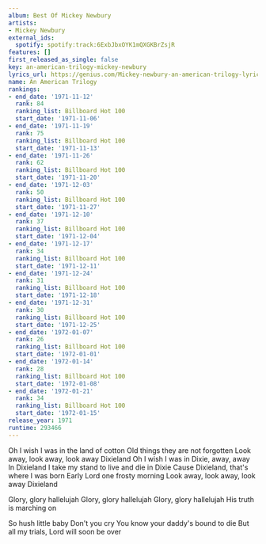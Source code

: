 ```yaml
---
album: Best Of Mickey Newbury
artists:
- Mickey Newbury
external_ids:
  spotify: spotify:track:6ExbJbxOYK1mQXGKBrZsjR
features: []
first_released_as_single: false
key: an-american-trilogy-mickey-newbury
lyrics_url: https://genius.com/Mickey-newbury-an-american-trilogy-lyrics
name: An American Trilogy
rankings:
- end_date: '1971-11-12'
  rank: 84
  ranking_list: Billboard Hot 100
  start_date: '1971-11-06'
- end_date: '1971-11-19'
  rank: 75
  ranking_list: Billboard Hot 100
  start_date: '1971-11-13'
- end_date: '1971-11-26'
  rank: 62
  ranking_list: Billboard Hot 100
  start_date: '1971-11-20'
- end_date: '1971-12-03'
  rank: 50
  ranking_list: Billboard Hot 100
  start_date: '1971-11-27'
- end_date: '1971-12-10'
  rank: 37
  ranking_list: Billboard Hot 100
  start_date: '1971-12-04'
- end_date: '1971-12-17'
  rank: 34
  ranking_list: Billboard Hot 100
  start_date: '1971-12-11'
- end_date: '1971-12-24'
  rank: 31
  ranking_list: Billboard Hot 100
  start_date: '1971-12-18'
- end_date: '1971-12-31'
  rank: 30
  ranking_list: Billboard Hot 100
  start_date: '1971-12-25'
- end_date: '1972-01-07'
  rank: 26
  ranking_list: Billboard Hot 100
  start_date: '1972-01-01'
- end_date: '1972-01-14'
  rank: 28
  ranking_list: Billboard Hot 100
  start_date: '1972-01-08'
- end_date: '1972-01-21'
  rank: 34
  ranking_list: Billboard Hot 100
  start_date: '1972-01-15'
release_year: 1971
runtime: 293466
---
```

Oh I wish I was in the land of cotton
Old things they are not forgotten
Look away, look away, look away Dixieland
Oh I wish I was in Dixie, away, away
In Dixieland I take my stand to live and die in Dixie
Cause Dixieland, that's where I was born
Early Lord one frosty morning
Look away, look away, look away Dixieland

Glory, glory hallelujah
Glory, glory hallelujah
Glory, glory hallelujah
His truth is marching on

So hush little baby
Don't you cry
You know your daddy's bound to die
But all my trials, Lord will soon be over
